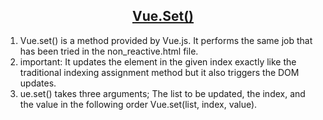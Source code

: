 ## <u><center> Vue.Set() </u></center>
1. Vue.set() is a method provided by Vue.js. It performs the same job that has been tried in the non_reactive.html file.
2. important: It updates the element in the given index exactly like the traditional indexing assignment method but it also triggers the DOM updates. 
3. ue.set() takes three arguments; The list to be updated, the index, and the value in the following order Vue.set(list, index, value). 